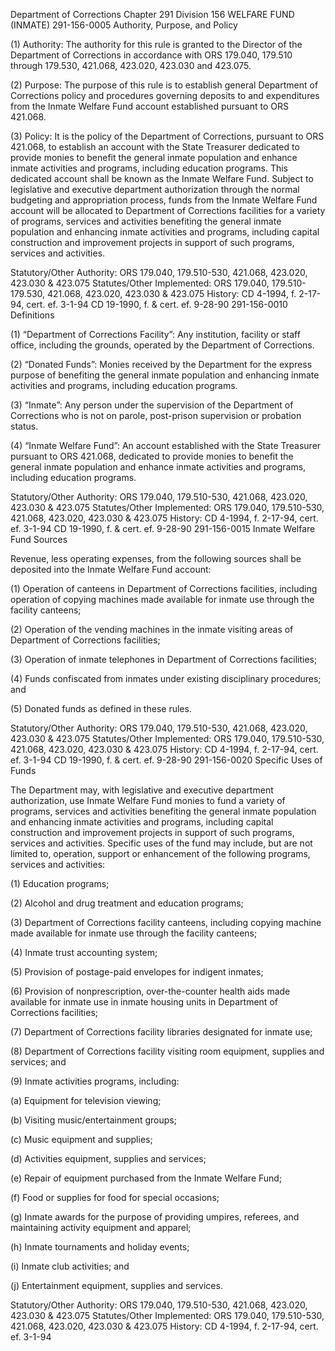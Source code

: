 Department of Corrections
Chapter 291
Division 156
WELFARE FUND (INMATE)
291-156-0005
Authority, Purpose, and Policy

(1) Authority: The authority for this rule is granted to the Director of the Department of Corrections in accordance with ORS 179.040, 179.510 through 179.530, 421.068, 423.020, 423.030 and 423.075.

(2) Purpose: The purpose of this rule is to establish general Department of Corrections policy and procedures governing deposits to and expenditures from the Inmate Welfare Fund account established pursuant to ORS 421.068.

(3) Policy: It is the policy of the Department of Corrections, pursuant to ORS 421.068, to establish an account with the State Treasurer dedicated to provide monies to benefit the general inmate population and enhance inmate activities and programs, including education programs. This dedicated account shall be known as the Inmate Welfare Fund. Subject to legislative and executive department authorization through the normal budgeting and appropriation process, funds from the Inmate Welfare Fund account will be allocated to Department of Corrections facilities for a variety of programs, services and activities benefiting the general inmate population and enhancing inmate activities and programs, including capital construction and improvement projects in support of such programs, services and activities.

Statutory/Other Authority: ORS 179.040, 179.510-530, 421.068, 423.020, 423.030 & 423.075
Statutes/Other Implemented: ORS 179.040, 179.510-179.530, 421.068, 423.020, 423.030 & 423.075
History:
CD 4-1994, f. 2-17-94, cert. ef. 3-1-94
CD 19-1990, f. & cert. ef. 9-28-90
291-156-0010
Definitions

(1) “Department of Corrections Facility”: Any institution, facility or staff office, including the grounds, operated by the Department of Corrections.

(2) “Donated Funds”: Monies received by the Department for the express purpose of benefiting the general inmate population and enhancing inmate activities and programs, including education programs.

(3) “Inmate”: Any person under the supervision of the Department of Corrections who is not on parole, post-prison supervision or probation status.

(4) “Inmate Welfare Fund”: An account established with the State Treasurer pursuant to ORS 421.068, dedicated to provide monies to benefit the general inmate population and enhance inmate activities and programs, including education programs.

Statutory/Other Authority: ORS 179.040, 179.510-530, 421.068, 423.020, 423.030 & 423.075
Statutes/Other Implemented: ORS 179.040, 179.510-530, 421.068, 423.020, 423.030 & 423.075
History:
CD 4-1994, f. 2-17-94, cert. ef. 3-1-94
CD 19-1990, f. & cert. ef. 9-28-90
291-156-0015
Inmate Welfare Fund Sources

Revenue, less operating expenses, from the following sources shall be deposited into the Inmate Welfare Fund account:

(1) Operation of canteens in Department of Corrections facilities, including operation of copying machines made available for inmate use through the facility canteens;

(2) Operation of the vending machines in the inmate visiting areas of Department of Corrections facilities;

(3) Operation of inmate telephones in Department of Corrections facilities;

(4) Funds confiscated from inmates under existing disciplinary procedures; and

(5) Donated funds as defined in these rules.

Statutory/Other Authority: ORS 179.040, 179.510-530, 421.068, 423.020, 423.030 & 423.075
Statutes/Other Implemented: ORS 179.040, 179.510-530, 421.068, 423.020, 423.030 & 423.075
History:
CD 4-1994, f. 2-17-94, cert. ef. 3-1-94
CD 19-1990, f. & cert. ef. 9-28-90
291-156-0020
Specific Uses of Funds

The Department may, with legislative and executive department authorization, use Inmate Welfare Fund monies to fund a variety of programs, services and activities benefiting the general inmate population and enhancing inmate activities and programs, including capital construction and improvement projects in support of such programs, services and activities. Specific uses of the fund may include, but are not limited to, operation, support or enhancement of the following programs, services and activities:

(1) Education programs;

(2) Alcohol and drug treatment and education programs;

(3) Department of Corrections facility canteens, including copying machine made available for inmate use through the facility canteens;

(4) Inmate trust accounting system;

(5) Provision of postage-paid envelopes for indigent inmates;

(6) Provision of nonprescription, over-the-counter health aids made available for inmate use in inmate housing units in Department of Corrections facilities;

(7) Department of Corrections facility libraries designated for inmate use;

(8) Department of Corrections facility visiting room equipment, supplies and services; and

(9) Inmate activities programs, including:

(a) Equipment for television viewing;

(b) Visiting music/entertainment groups;

(c) Music equipment and supplies;

(d) Activities equipment, supplies and services;

(e) Repair of equipment purchased from the Inmate Welfare Fund;

(f) Food or supplies for food for special occasions;

(g) Inmate awards for the purpose of providing umpires, referees, and maintaining activity equipment and apparel;

(h) Inmate tournaments and holiday events;

(i) Inmate club activities; and

(j) Entertainment equipment, supplies and services.

Statutory/Other Authority: ORS 179.040, 179.510-530, 421.068, 423.020, 423.030 & 423.075
Statutes/Other Implemented: ORS 179.040, 179.510-530, 421.068, 423.020, 423.030 & 423.075
History:
CD 4-1994, f. 2-17-94, cert. ef. 3-1-94